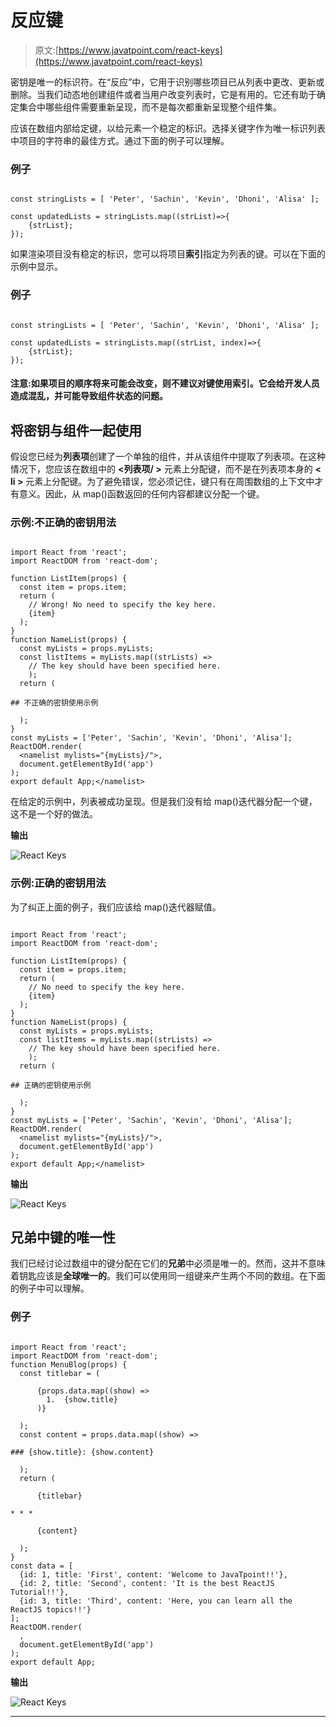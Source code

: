 # 反应键

> 原文:[https://www.javatpoint.com/react-keys](https://www.javatpoint.com/react-keys)

密钥是唯一的标识符。在“反应”中，它用于识别哪些项目已从列表中更改、更新或删除。当我们动态地创建组件或者当用户改变列表时，它是有用的。它还有助于确定集合中哪些组件需要重新呈现，而不是每次都重新呈现整个组件集。

应该在数组内部给定键，以给元素一个稳定的标识。选择关键字作为唯一标识列表中项目的字符串的最佳方式。通过下面的例子可以理解。

### 例子

```

const stringLists = [ 'Peter', 'Sachin', 'Kevin', 'Dhoni', 'Alisa' ]; 

const updatedLists = stringLists.map((strList)=>{ 
    {strList}; 
}); 

```

如果渲染项目没有稳定的标识，您可以将项目**索引**指定为列表的键。可以在下面的示例中显示。

### 例子

```

const stringLists = [ 'Peter', 'Sachin', 'Kevin', 'Dhoni', 'Alisa' ]; 

const updatedLists = stringLists.map((strList, index)=>{ 
    {strList}; 
});

```

#### 注意:如果项目的顺序将来可能会改变，则不建议对键使用索引。它会给开发人员造成混乱，并可能导致组件状态的问题。

## 将密钥与组件一起使用

假设您已经为**列表项**创建了一个单独的组件，并从该组件中提取了列表项。在这种情况下，您应该在数组中的 **<列表项/ >** 元素上分配键，而不是在列表项本身的 **< li >** 元素上分配键。为了避免错误，您必须记住，键只有在周围数组的上下文中才有意义。因此，从 map()函数返回的任何内容都建议分配一个键。

### 示例:不正确的密钥用法

```

import React from 'react'; 
import ReactDOM from 'react-dom'; 

function ListItem(props) {
  const item = props.item;
  return (
    // Wrong! No need to specify the key here.
    {item}
  );
}
function NameList(props) {
  const myLists = props.myLists;
  const listItems = myLists.map((strLists) =>
    // The key should have been specified here.
    );
  return (

## 不正确的密钥使用示例

  );
}
const myLists = ['Peter', 'Sachin', 'Kevin', 'Dhoni', 'Alisa'];
ReactDOM.render(
  <namelist mylists="{myLists}/">,
  document.getElementById('app')
);
export default App;</namelist> 
```

在给定的示例中，列表被成功呈现。但是我们没有给 map()迭代器分配一个键，这不是一个好的做法。

**输出**

![React Keys](../Images/14a750619cac6a093e37881abc2b46ab.png)

### 示例:正确的密钥用法

为了纠正上面的例子，我们应该给 map()迭代器赋值。

```

import React from 'react'; 
import ReactDOM from 'react-dom'; 

function ListItem(props) {
  const item = props.item;
  return (
    // No need to specify the key here.
    {item}
  );
}
function NameList(props) {
  const myLists = props.myLists;
  const listItems = myLists.map((strLists) =>
    // The key should have been specified here.
    );
  return (

## 正确的密钥使用示例

  );
}
const myLists = ['Peter', 'Sachin', 'Kevin', 'Dhoni', 'Alisa'];
ReactDOM.render(
  <namelist mylists="{myLists}/">,
  document.getElementById('app')
);
export default App;</namelist> 
```

**输出**

![React Keys](../Images/2ba6a312abafb22359c4fda36bb29741.png)

## 兄弟中键的唯一性

我们已经讨论过数组中的键分配在它们的**兄弟**中必须是唯一的。然而，这并不意味着钥匙应该是**全球唯一的**。我们可以使用同一组键来产生两个不同的数组。在下面的例子中可以理解。

### 例子

```

import React from 'react'; 
import ReactDOM from 'react-dom'; 
function MenuBlog(props) {
  const titlebar = (

      {props.data.map((show) =>
        1.  {show.title}
      )}

  );
  const content = props.data.map((show) =>

### {show.title}: {show.content}

  );
  return (

      {titlebar}

* * *

      {content}

  );
}
const data = [
  {id: 1, title: 'First', content: 'Welcome to JavaTpoint!!'},
  {id: 2, title: 'Second', content: 'It is the best ReactJS Tutorial!!'},
  {id: 3, title: 'Third', content: 'Here, you can learn all the ReactJS topics!!'}
];
ReactDOM.render(
  ,
  document.getElementById('app')
);
export default App; 
```

**输出**

![React Keys](../Images/b81df11d0806165c5c35e242b954c061.png)

* * *